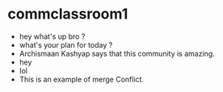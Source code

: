 # commclassroom1
- hey what's up bro ?
- what's your plan for today ?
- Archismaan Kashyap says that this community is amazing.
- hey 
- lol 
- This is an example of merge Conflict.
